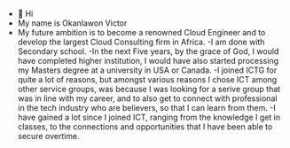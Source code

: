- 👋 Hi
- My name is Okanlawon Victor
- My future ambition is to become a renowned Cloud Engineer and to develop the largest Cloud Consulting firm in Africa.
-I am done with Secondary school.
-In the next Five years, by the grace of God, I would have completed higher institution, I would have also started processing my Masters degree at a university in USA or Canada.
-I joined ICTG for quite a lot of reasons, but amongst various reasons I chose ICT among other service groups, was because I was looking for a serive group that was in line with my career, and to also get to connect with professional in the tech industry who are believers, so that I can learn from them.
-I have gained a lot since I joined ICT, ranging from the knowledge I get in classes, to the connections and opportunities that I have been able to secure overtime.
<!---
victorabimfoluwa/victorabimfoluwa is a ✨ special ✨ repository because its `README.md` (this file) appears on your GitHub profile.
You can click the Preview link to take a look at your changes.
--->
